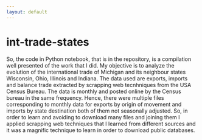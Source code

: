 ```yaml
---
layout: default
---
```

# int-trade-states
So, the code in Python notebook, that is in the repository, is a compilation well presented of the work that I did. 
My objective is to analyze the evolution of the international trade of Michigan and its neighbour states Wisconsin, Ohio, Illinois and Indiana. 
The data used are exports, imports and balance trade extracted by scrapping web tecnhniques from the USA Census Bureau. 
The data is monthly and posted online by the Census bureau in the same frequency. 
Hence, there were multiple files corresponding to monthly data for exports by origin of movement and imports by state destination both of them not seasonally adjusted. 
So, in order to learn and avoiding to download many files and joining them I applied scrapping web techniques that I learned from different sources 
and it was a magnific technique to learn in order to download public databases. 
